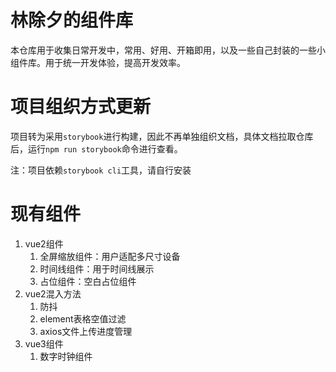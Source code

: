 # 林除夕的组件库

本仓库用于收集日常开发中，常用、好用、开箱即用，以及一些自己封装的一些小组件库。用于统一开发体验，提高开发效率。

# 项目组织方式更新

项目转为采用`storybook`进行构建，因此不再单独组织文档，具体文档拉取仓库后，运行`npm run storybook`命令进行查看。

注：项目依赖`storybook cli`工具，请自行安装

# 现有组件

1. vue2组件
    1. 全屏缩放组件：用户适配多尺寸设备
    2. 时间线组件：用于时间线展示
    3. 占位组件：空白占位组件
2. vue2混入方法
    1. 防抖
    2. element表格空值过滤
    3. axios文件上传进度管理
3. vue3组件
    1. 数字时钟组件